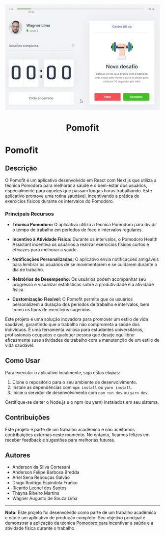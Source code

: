 <img align="center" alt=banner-principal src="/public/icons/bannerpomofit.png">
<h1 align="center"> Pomofit </h1>

# Pomofit
## Descrição

O Pomofit é um aplicativo desenvolvido em React com Next.js que utiliza a técnica Pomodoro para melhorar a saúde e o bem-estar dos usuários, especialmente para aqueles que passam longas horas trabalhando. Este aplicativo promove uma rotina saudável, incentivando a prática de exercícios físicos durante os intervalos do Pomodoro.

### Principais Recursos

- **Técnica Pomodoro:** O aplicativo utiliza a técnica Pomodoro para dividir o tempo de trabalho em períodos de foco e intervalos regulares.

- **Incentivo à Atividade Física:** Durante os intervalos, o Pomodoro Health Assistant incentiva os usuários a realizar exercícios físicos curtos e eficazes para melhorar a saúde.

- **Notificações Personalizadas:** O aplicativo envia notificações amigáveis para lembrar os usuários de se movimentarem e se cuidarem durante o dia de trabalho.

- **Relatórios de Desempenho:** Os usuários podem acompanhar seu progresso e visualizar estatísticas sobre a produtividade e a atividade física.

- **Customização Flexível:** O Pomofit permite que os usuários personalizem a duração dos períodos de trabalho e intervalos, bem como os tipos de exercícios sugeridos.

Este projeto é uma solução inovadora para promover um estilo de vida saudável, garantindo que o trabalho não comprometa a saúde dos indivíduos. É uma ferramenta valiosa para estudantes universitários, profissionais ocupados e qualquer pessoa que deseje equilibrar eficazmente suas atividades de trabalho com a manutenção de um estilo de vida saudável.

## Como Usar

Para executar o aplicativo localmente, siga estas etapas:

1. Clone o repositório para o seu ambiente de desenvolvimento.
2. Instale as dependências com `npm install` ou `yarn install`.
3. Inicie o servidor de desenvolvimento com `npm run dev` ou `yarn dev`.

Certifique-se de ter o Node.js e o npm (ou yarn) instalados em seu sistema.

## Contribuições

Este projeto é parte de um trabalho acadêmico e não aceitamos contribuições externas neste momento. No entanto, ficamos felizes em receber feedback e sugestões para melhorias futuras.

## Autores

- Anderson da Silva Cortesani  <br>
- Anderson Felipe Barbosa Bredda <br>
- Ariel Sena Rebouças Galvão <br>
- Diogo Rodrigo Espindola Franco <br>
- Ricardo Leonel dos Santos <br>
- Thayna Ribeiro Martins <br>
- Wagner Augusto de Souza Lima  <br>

---

**Nota:** Este projeto foi desenvolvido como parte de um trabalho acadêmico e não é um aplicativo de produção completo. Seu objetivo principal é demonstrar a aplicação da técnica Pomodoro para incentivar a saúde e a atividade física durante o trabalho.


